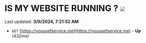 # IS MY WEBSITE RUNNING ? [![](https://img.shields.io/static/v1?label=Sponsor&message=%E2%9D%A4&logo=GitHub&color=%23fe8e86)](https://github.com/sponsors/<username>)

Last updated: **3/9/2024, 7:21:52 AM**

- `GET` [https://youssefservice.me](https://youssefservice.me) - **Up** (432ms)
